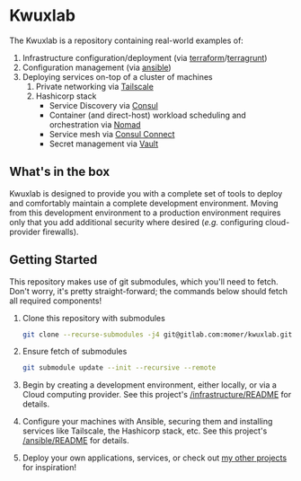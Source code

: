 # Kwuxlab

The Kwuxlab is a repository containing real-world examples of:

1. Infrastructure configuration/deployment (via [terraform](https://www.terraform.io/)/[terragrunt](https://terragrunt.gruntwork.io/)) 
2. Configuration management (via [ansible](https://www.ansible.com/))
3. Deploying services on-top of a cluster of machines
   1. Private networking via [Tailscale](https://tailscale.com/)
   1. Hashicorp stack
      - Service Discovery via [Consul](https://www.consul.io/)
      - Container (and direct-host) workload scheduling and orchestration via [Nomad](https://www.nomadproject.io/)
      - Service mesh via [Consul Connect](https://www.consul.io/docs/connect)
      - Secret management via [Vault](https://www.vaultproject.io/)

## What's in the box

Kwuxlab is designed to provide you with a complete set of tools to deploy and comfortably maintain a
complete development environment. Moving from this development environment to a production environment
requires only that you add additional security where desired (*e.g.* configuring cloud-provider firewalls).

## Getting Started

This repository makes use of git submodules, which you'll need to fetch. Don't worry,
it's pretty straight-forward; the commands below should fetch all required components!

1. Clone this repository with submodules
   ```sh
   git clone --recurse-submodules -j4 git@gitlab.com:momer/kwuxlab.git
   ```

2. Ensure fetch of submodules
   ```sh
   git submodule update --init --recursive --remote
   ```
3. Begin by creating a development environment, either locally, or via a Cloud computing provider.
See this project's [/infrastructure/README](/infrastructure/README.md) for details.
4. Configure your machines with Ansible, securing them and
installing services like Tailscale, the Hashicorp stack, etc. See this project's
[/ansible/README](/ansible/README.md) for details.
5. Deploy your own applications, services, or check out [my other projects](https://umkr.com/maker/momer)
for inspiration!
